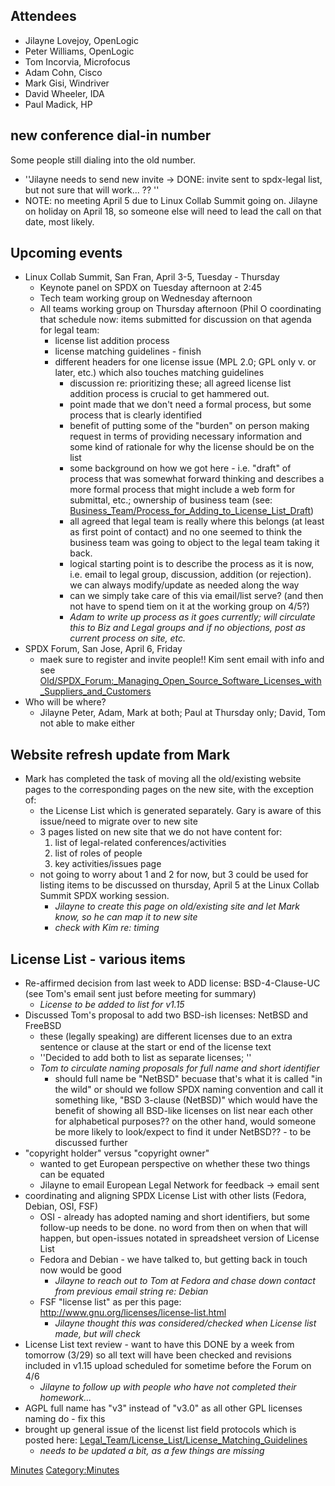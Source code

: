 ## Attendees

  - Jilayne Lovejoy, OpenLogic
  - Peter Williams, OpenLogic
  - Tom Incorvia, Microfocus
  - Adam Cohn, Cisco
  - Mark Gisi, Windriver
  - David Wheeler, IDA
  - Paul Madick, HP

## new conference dial-in number

Some people still dialing into the old number.

  - ''Jilayne needs to send new invite → DONE: invite sent to spdx-legal
    list, but not sure that will work... ?? ''
  - NOTE: no meeting April 5 due to Linux Collab Summit going on.
    Jilayne on holiday on April 18, so someone else will need to lead
    the call on that date, most likely.

## Upcoming events

  - Linux Collab Summit, San Fran, April 3-5, Tuesday - Thursday
      - Keynote panel on SPDX on Tuesday afternoon at 2:45
      - Tech team working group on Wednesday afternoon
      - All teams working group on Thursday afternoon (Phil O
        coordinating that schedule now: items submitted for discussion
        on that agenda for legal team:
          - license list addition process
          - license matching guidelines - finish
          - different headers for one license issue (MPL 2.0; GPL only
            v. or later, etc.) which also touches matching guidelines
              - discussion re: prioritizing these; all agreed license
                list addition process is crucial to get hammered out.
              - point made that we don't need a formal process, but some
                process that is clearly identified
              - benefit of putting some of the "burden" on person making
                request in terms of providing necessary information and
                some kind of rationale for why the license should be on
                the list
              - some background on how we got here - i.e. "draft" of
                process that was somewhat forward thinking and describes
                a more formal process that might include a web form for
                submittal, etc.; ownership of business team (see:
                [Business\_Team/Process\_for\_Adding\_to\_License\_List\_Draft](Business_Team/Process_for_Adding_to_License_List_Draft "wikilink"))
              - all agreed that legal team is really where this belongs
                (at least as first point of contact) and no one seemed
                to think the business team was going to object to the
                legal team taking it back.
              - logical starting point is to describe the process as it
                is now, i.e. email to legal group, discussion, addition
                (or rejection). we can always modify/update as needed
                along the way
              - can we simply take care of this via email/list serve?
                (and then not have to spend tiem on it at the working
                group on 4/5?)
              - *Adam to write up process as it goes currently; will
                circulate this to Biz and Legal groups and if no
                objections, post as current process on site, etc.*
  - SPDX Forum, San Jose, April 6, Friday
      - maek sure to register and invite people\!\! Kim sent email with
        info and see
        [Old/SPDX\_Forum:\_Managing\_Open\_Source\_Software\_Licenses\_with\_Suppliers\_and\_Customers](Old/SPDX_Forum:_Managing_Open_Source_Software_Licenses_with_Suppliers_and_Customers "wikilink")
  - Who will be where?
      - Jilayne Peter, Adam, Mark at both; Paul at Thursday only; David,
        Tom not able to make either

## Website refresh update from Mark

  - Mark has completed the task of moving all the old/existing website
    pages to the corresponding pages on the new site, with the exception
    of:
      - the License List which is generated separately. Gary is aware of
        this issue/need to migrate over to new site
      - 3 pages listed on new site that we do not have content for:
        1.  list of legal-related conferences/activities
        2.  list of roles of people
        3.  key activities/issues page
      - not going to worry about 1 and 2 for now, but 3 could be used
        for listing items to be discussed on thursday, April 5 at the
        Linux Collab Summit SPDX working session.
          - *Jilayne to create this page on old/existing site and let
            Mark know, so he can map it to new site*
          - *check with Kim re: timing*

## License List - various items

  - Re-affirmed decision from last week to ADD license: BSD-4-Clause-UC
    (see Tom's email sent just before meeting for summary)
      - *License to be added to list for v1.15*
  - Discussed Tom's proposal to add two BSD-ish licenses: NetBSD and
    FreeBSD
      - these (legally speaking) are different licenses due to an extra
        sentence or clause at the start or end of the license text
      - ''Decided to add both to list as separate licenses; ''
      - *Tom to circulate naming proposals for full name and short
        identifier*
          - should full name be "NetBSD" becuase that's what it is
            called "in the wild" or should we follow SPDX naming
            convention and call it something like, "BSD 3-clause
            (NetBSD)" which would have the benefit of showing all
            BSD-like licenses on list near each other for alphabetical
            purposes?? on the other hand, would someone be more likely
            to look/expect to find it under NetBSD?? - to be discussed
            further
  - "copyright holder" versus "copyright owner"
      - wanted to get European perspective on whether these two things
        can be equated
      - Jilayne to email European Legal Network for feedback → email
        sent
  - coordinating and aligning SPDX License List with other lists
    (Fedora, Debian, OSI, FSF)
      - OSI - already has adopted naming and short identifiers, but some
        follow-up needs to be done. no word from then on when that will
        happen, but open-issues notated in spreadsheet version of
        License List
      - Fedora and Debian - we have talked to, but getting back in touch
        now would be good
          - *Jilayne to reach out to Tom at Fedora and chase down
            contact from previous email string re: Debian*
      - FSF "license list" as per this page:
        <http://www.gnu.org/licenses/license-list.html>
          - *Jilayne thought this was considered/checked when License
            list made, but will check*
  - License List text review - want to have this DONE by a week from
    tomorrow (3/29) so all text will have been checked and revisions
    included in v1.15 upload scheduled for sometime before the Forum on
    4/6
      - *Jilayne to follow up with people who have not completed their
        homework...*
  - AGPL full name has "v3" instead of "v3.0" as all other GPL licenses
    naming do - fix this
  - brought up general issue of the licenst list field protocols which
    is posted here:
    [Legal\_Team/License\_List/License\_Matching\_Guidelines](Legal_Team/License_List/License_Matching_Guidelines "wikilink")
      - *needs to be updated a bit, as a few things are missing*

[Minutes](Category:Legal "wikilink")
[Category:Minutes](Category:Minutes "wikilink")
